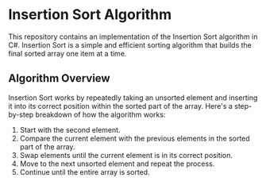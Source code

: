 # Insertion Sort Algorithm

This repository contains an implementation of the Insertion Sort algorithm in C#. Insertion Sort is a simple and efficient sorting algorithm that builds the final sorted array one item at a time.

## Algorithm Overview

Insertion Sort works by repeatedly taking an unsorted element and inserting it into its correct position within the sorted part of the array. Here's a step-by-step breakdown of how the algorithm works:

1. Start with the second element.
2. Compare the current element with the previous elements in the sorted part of the array.
3. Swap elements until the current element is in its correct position.
4. Move to the next unsorted element and repeat the process.
5. Continue until the entire array is sorted.
